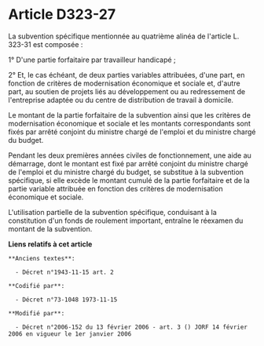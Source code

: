 # Article D323-27

La subvention spécifique mentionnée au quatrième alinéa de l'article L. 323-31 est composée :

1° D'une partie forfaitaire par travailleur handicapé ;

2° Et, le cas échéant, de deux parties variables attribuées, d'une part, en fonction de critères de modernisation économique
et sociale et, d'autre part, au soutien de projets liés au développement ou au redressement de l'entreprise adaptée ou du
centre de distribution de travail à domicile.

Le montant de la partie forfaitaire de la subvention ainsi que les critères de modernisation économique et sociale et les
montants correspondants sont fixés par arrêté conjoint du ministre chargé de l'emploi et du ministre chargé du budget.

Pendant les deux premières années civiles de fonctionnement, une aide au démarrage, dont le montant est fixé par arrêté
conjoint du ministre chargé de l'emploi et du ministre chargé du budget, se substitue à la subvention spécifique, si elle
excède le montant cumulé de la partie forfaitaire et de la partie variable attribuée en fonction des critères de
modernisation économique et sociale.

L'utilisation partielle de la subvention spécifique, conduisant à la constitution d'un fonds de roulement important, entraîne
le réexamen du montant de la subvention.

**Liens relatifs à cet article**

	**Anciens textes**:

	  - Décret n°1943-11-15 art. 2

	**Codifié par**:

	  - Décret n°73-1048 1973-11-15

	**Modifié par**:

	  - Décret n°2006-152 du 13 février 2006 - art. 3 () JORF 14 février 2006 en vigueur le 1er janvier 2006
